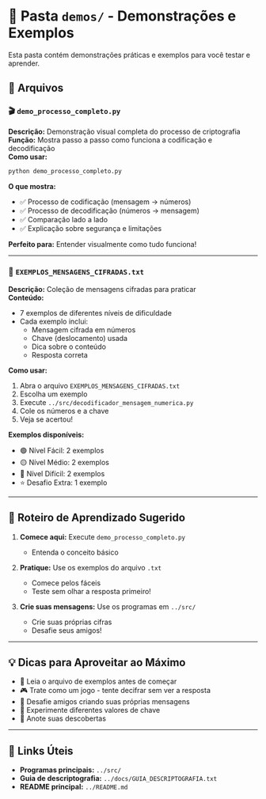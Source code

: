 # 📁 Pasta `demos/` - Demonstrações e Exemplos

Esta pasta contém demonstrações práticas e exemplos para você testar e aprender.

## 📄 Arquivos

### 🎬 `demo_processo_completo.py`
**Descrição:** Demonstração visual completa do processo de criptografia  
**Função:** Mostra passo a passo como funciona a codificação e decodificação  
**Como usar:**
```bash
python demo_processo_completo.py
```
**O que mostra:**
- ✅ Processo de codificação (mensagem → números)
- ✅ Processo de decodificação (números → mensagem)
- ✅ Comparação lado a lado
- ✅ Explicação sobre segurança e limitações

**Perfeito para:** Entender visualmente como tudo funciona!

---

### 📝 `EXEMPLOS_MENSAGENS_CIFRADAS.txt`
**Descrição:** Coleção de mensagens cifradas para praticar  
**Conteúdo:**
- 7 exemplos de diferentes níveis de dificuldade
- Cada exemplo inclui:
  - Mensagem cifrada em números
  - Chave (deslocamento) usada
  - Dica sobre o conteúdo
  - Resposta correta

**Como usar:**
1. Abra o arquivo `EXEMPLOS_MENSAGENS_CIFRADAS.txt`
2. Escolha um exemplo
3. Execute `../src/decodificador_mensagem_numerica.py`
4. Cole os números e a chave
5. Veja se acertou!

**Exemplos disponíveis:**
- 🟢 Nível Fácil: 2 exemplos
- 🟡 Nível Médio: 2 exemplos
- 🔴 Nível Difícil: 2 exemplos
- ⭐ Desafio Extra: 1 exemplo

---

## 🎯 Roteiro de Aprendizado Sugerido

1. **Comece aqui:** Execute `demo_processo_completo.py`
   - Entenda o conceito básico

2. **Pratique:** Use os exemplos do arquivo `.txt`
   - Comece pelos fáceis
   - Teste sem olhar a resposta primeiro!

3. **Crie suas mensagens:** Use os programas em `../src/`
   - Crie suas próprias cifras
   - Desafie seus amigos!

---

## 💡 Dicas para Aproveitar ao Máximo

- 📖 Leia o arquivo de exemplos antes de começar
- 🎮 Trate como um jogo - tente decifrar sem ver a resposta
- 👥 Desafie amigos criando suas próprias mensagens
- 🔄 Experimente diferentes valores de chave
- 📝 Anote suas descobertas

---

## 🔗 Links Úteis

- **Programas principais:** `../src/`
- **Guia de descriptografia:** `../docs/GUIA_DESCRIPTOGRAFIA.txt`
- **README principal:** `../README.md`
